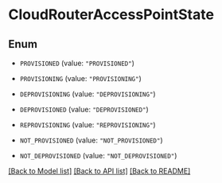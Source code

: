 # CloudRouterAccessPointState

## Enum


* `PROVISIONED` (value: `"PROVISIONED"`)

* `PROVISIONING` (value: `"PROVISIONING"`)

* `DEPROVISIONING` (value: `"DEPROVISIONING"`)

* `DEPROVISIONED` (value: `"DEPROVISIONED"`)

* `REPROVISIONING` (value: `"REPROVISIONING"`)

* `NOT_PROVISIONED` (value: `"NOT_PROVISIONED"`)

* `NOT_DEPROVISIONED` (value: `"NOT_DEPROVISIONED"`)


[[Back to Model list]](../README.md#documentation-for-models) [[Back to API list]](../README.md#documentation-for-api-endpoints) [[Back to README]](../README.md)



